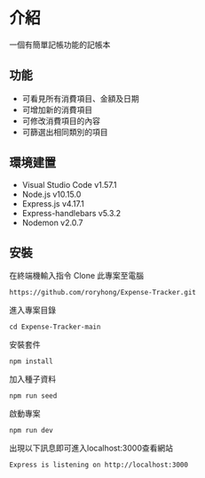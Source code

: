 # 介紹
一個有簡單記帳功能的記帳本

## 功能
- 可看見所有消費項目、金額及日期
- 可增加新的消費項目
- 可修改消費項目的內容
- 可篩選出相同類別的項目

## 環境建置
- Visual Studio Code v1.57.1
- Node.js v10.15.0
- Express.js v4.17.1
- Express-handlebars v5.3.2
- Nodemon v2.0.7

## 安裝
在終端機輸入指令 Clone 此專案至電腦

    https://github.com/roryhong/Expense-Tracker.git

進入專案目錄

    cd Expense-Tracker-main

安裝套件

    npm install

加入種子資料

    npm run seed

啟動專案

    npm run dev

出現以下訊息即可進入localhost:3000查看網站

    Express is listening on http://localhost:3000

    
